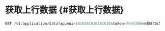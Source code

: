 # 获取上行数据 {#获取上行数据}

```js
GET /v1/application/data?appeui=1616161616161616&token=79e5300eed5845c5a5136862477f0760&order=desc
```




